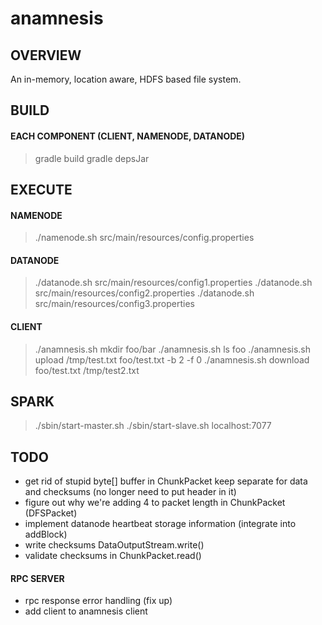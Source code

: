 # anamnesis
## OVERVIEW
An in-memory, location aware, HDFS based file system.

## BUILD
#### EACH COMPONENT (CLIENT, NAMENODE, DATANODE)
> gradle build
> gradle depsJar

## EXECUTE
#### NAMENODE
> ./namenode.sh src/main/resources/config.properties
#### DATANODE
> ./datanode.sh src/main/resources/config1.properties
> ./datanode.sh src/main/resources/config2.properties
> ./datanode.sh src/main/resources/config3.properties
#### CLIENT
> ./anamnesis.sh mkdir foo/bar
> ./anamnesis.sh ls foo
> ./anamnesis.sh upload /tmp/test.txt foo/test.txt -b 2 -f 0
> ./anamnesis.sh download foo/test.txt /tmp/test2.txt

## SPARK
> ./sbin/start-master.sh
> ./sbin/start-slave.sh localhost:7077

## TODO
- get rid of stupid byte[] buffer in ChunkPacket
    keep separate for data and checksums (no longer need to put header in it)
- figure out why we're adding 4 to packet length in ChunkPacket (DFSPacket)
- implement datanode heartbeat storage information (integrate into addBlock)
- write checksums DataOutputStream.write()
- validate checksums in ChunkPacket.read()
#### RPC SERVER
- rpc response error handling (fix up)
- add client to anamnesis client
